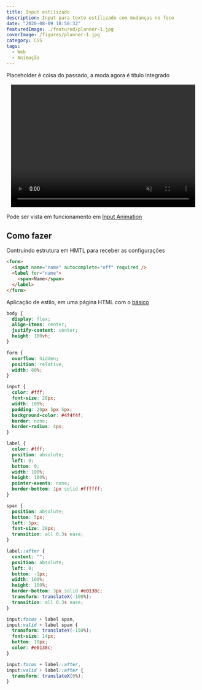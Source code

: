 ```yaml
---
title: Input estilizado
description: Input para texto estilizado com mudanças no foco
date: "2020-08-09 18:50:32"
featuredImage: ./featured/planner-1.jpg
coverImage: /figures/planner-1.jpg
category: CSS
tags:
  - Web
  - Animação
---
```


Placeholder é coisa do passado, a moda agora é título integrado

<video width="480" height="320" muted autoplay loop style="display: block; margin: 1rem auto;" >
  <source src="/videos/inputanimation.mp4" type="video/mp4">
</video>

Pode ser vista em funcionamento em [Input Animation](/web/inputanimation.html)

## Como fazer

Contruindo estrutura em HMTL para receber as configurações

```html
<form>
  <input name="name" autocomplete="off" required />
  <label for="name">
    <span>Name</span>
  </label>
</form>
```

Aplicação de estilo, em uma página HTML com o [básico](/html-started)

```css
body {
  display: flex;
  align-items: center;
  justify-content: center;
  height: 100vh;
}

form {
  overflow: hidden;
  position: relative;
  width: 80%;
}

input {
  color: #fff;
  font-size: 28px;
  width: 100%;
  padding: 20px 5px 5px;
  background-color: #4f4f4f;
  border: none;
  border-radius: 4px;
}

label {
  color: #fff;
  position: absolute;
  left: 0;
  bottom: 0;
  width: 100%;
  height: 100%;
  pointer-events: none;
  border-bottom: 1px solid #ffffff;
}

span {
  position: absolute;
  bottom: 5px;
  left: 5px;
  font-size: 28px;
  transition: all 0.3s ease;
}

label::after {
  content: "";
  position: absolute;
  left: 0;
  bottom: -1px;
  width: 100%;
  height: 100%;
  border-bottom: 3px solid #e0138c;
  transform: translateX(-100%);
  transition: all 0.3s ease;
}

input:focus + label span,
input:valid + label span {
  transform: translateY(-150%);
  font-size: 14px;
  bottom: 10px;
  color: #e0138c;
}

input:focus + label::after,
input:valid + label::after {
  transform: translateX(0%);
}
```
